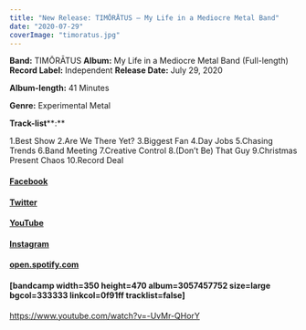 ```yaml
---
title: "New Release: TIMŌRĀTUS – My Life in a Mediocre Metal Band"
date: "2020-07-29"
coverImage: "timoratus.jpg"
---
```


**Band:** TIMŌRĀTUS **Album:** My Life in a Mediocre Metal Band (Full-length) **Record Label:** Independent **Release Date:** July 29, 2020

**Album-length:** 41 Minutes

**Genre:** Experimental Metal

**Track-list****:**

1.Best Show 2.Are We There Yet? 3.Biggest Fan 4.Day Jobs 5.Chasing Trends 6.Band Meeting 7.Creative Control 8.(Don’t Be) That Guy 9.Christmas Present Chaos 10.Record Deal

#### **[Facebook](https://web.facebook.com/timoratus.music)**

#### **[Twitter](https://twitter.com/TIMORATUS_MUSIC)**

#### **[YouTube](https://www.youtube.com/channel/UCPvX8lljQ9-a52uRoTqaCMA/videos?view_as=subscriber)**

#### **[Instagram](https://www.instagram.com/timoratus.music/)**

#### **[open.spotify.com](https://open.spotify.com/artist/559hO0lvqmrvIkURqGXfn3?si=hUd4rZp3Sc6qzictF_rKnA)**

#### \[bandcamp width=350 height=470 album=3057457752 size=large bgcol=333333 linkcol=0f91ff tracklist=false\]

https://www.youtube.com/watch?v=-UvMr-QHorY
